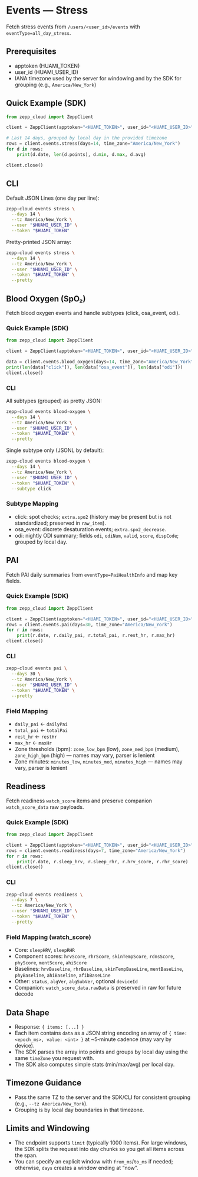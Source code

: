 # Events — Stress

Fetch stress events from `/users/<user_id>/events` with `eventType=all_day_stress`.

## Prerequisites
- apptoken (HUAMI_TOKEN)
- user_id (HUAMI_USER_ID)
- IANA timezone used by the server for windowing and by the SDK for grouping (e.g., `America/New_York`)

## Quick Example (SDK)
```python
from zepp_cloud import ZeppClient

client = ZeppClient(apptoken="<HUAMI_TOKEN>", user_id="<HUAMI_USER_ID>", timezone="America/New_York")

# Last 14 days, grouped by local day in the provided timezone
rows = client.events.stress(days=14, time_zone="America/New_York")
for d in rows:
    print(d.date, len(d.points), d.min, d.max, d.avg)

client.close()
```

## CLI
Default JSON Lines (one day per line):
```bash
zepp-cloud events stress \
  --days 14 \
  --tz America/New_York \
  --user "$HUAMI_USER_ID" \
  --token "$HUAMI_TOKEN"
```

Pretty-printed JSON array:
```bash
zepp-cloud events stress \
  --days 14 \
  --tz America/New_York \
  --user "$HUAMI_USER_ID" \
  --token "$HUAMI_TOKEN" \
  --pretty
```

## Blood Oxygen (SpO₂)

Fetch blood oxygen events and handle subtypes (click, osa_event, odi).

### Quick Example (SDK)
```python
from zepp_cloud import ZeppClient

client = ZeppClient(apptoken="<HUAMI_TOKEN>", user_id="<HUAMI_USER_ID>", timezone="America/New_York")

data = client.events.blood_oxygen(days=14, time_zone="America/New_York")
print(len(data["click"]), len(data["osa_event"]), len(data["odi"]))
client.close()
```

### CLI
All subtypes (grouped) as pretty JSON:
```bash
zepp-cloud events blood-oxygen \
  --days 14 \
  --tz America/New_York \
  --user "$HUAMI_USER_ID" \
  --token "$HUAMI_TOKEN" \
  --pretty
```

Single subtype only (JSONL by default):
```bash
zepp-cloud events blood-oxygen \
  --days 14 \
  --tz America/New_York \
  --user "$HUAMI_USER_ID" \
  --token "$HUAMI_TOKEN" \
  --subtype click
```

### Subtype Mapping
- click: spot checks; `extra.spo2` (history may be present but is not standardized; preserved in `raw_item`).
- osa_event: discrete desaturation events; `extra.spo2_decrease`.
- odi: nightly ODI summary; fields `odi`, `odiNum`, `valid`, `score`, `dispCode`; grouped by local day.

## PAI

Fetch PAI daily summaries from `eventType=PaiHealthInfo` and map key fields.

### Quick Example (SDK)
```python
from zepp_cloud import ZeppClient

client = ZeppClient(apptoken="<HUAMI_TOKEN>", user_id="<HUAMI_USER_ID>", timezone="America/New_York")
rows = client.events.pai(days=30, time_zone="America/New_York")
for r in rows:
    print(r.date, r.daily_pai, r.total_pai, r.rest_hr, r.max_hr)
client.close()
```

### CLI
```bash
zepp-cloud events pai \
  --days 30 \
  --tz America/New_York \
  --user "$HUAMI_USER_ID" \
  --token "$HUAMI_TOKEN" \
  --pretty
```

### Field Mapping
- `daily_pai` ← `dailyPai`
- `total_pai` ← `totalPai`
- `rest_hr` ← `restHr`
- `max_hr` ← `maxHr`
- Zone thresholds (bpm): `zone_low_bpm` (low), `zone_med_bpm` (medium), `zone_high_bpm` (high) — names may vary, parser is lenient
- Zone minutes: `minutes_low`, `minutes_med`, `minutes_high` — names may vary, parser is lenient

## Readiness

Fetch readiness `watch_score` items and preserve companion `watch_score_data` raw payloads.

### Quick Example (SDK)
```python
from zepp_cloud import ZeppClient

client = ZeppClient(apptoken="<HUAMI_TOKEN>", user_id="<HUAMI_USER_ID>", timezone="America/New_York")
rows = client.events.readiness(days=7, time_zone="America/New_York")
for r in rows:
    print(r.date, r.sleep_hrv, r.sleep_rhr, r.hrv_score, r.rhr_score)
client.close()
```

### CLI
```bash
zepp-cloud events readiness \
  --days 7 \
  --tz America/New_York \
  --user "$HUAMI_USER_ID" \
  --token "$HUAMI_TOKEN" \
  --pretty
```

### Field Mapping (watch_score)
- Core: `sleepHRV`, `sleepRHR`
- Component scores: `hrvScore`, `rhrScore`, `skinTempScore`, `rdnsScore`, `phyScore`, `mentScore`, `ahiScore`
- Baselines: `hrvBaseline`, `rhrBaseline`, `skinTempBaseLine`, `mentBaseLine`, `phyBaseline`, `ahiBaseline`, `afibBaseLine`
- Other: `status`, `algVer`, `algSubVer`, optional `deviceId`
- Companion: `watch_score_data.rawData` is preserved in raw for future decode

## Data Shape
- Response: `{ items: [...] }`
- Each item contains `data` as a JSON string encoding an array of `{ time: <epoch_ms>, value: <int> }` at ~5‑minute cadence (may vary by device).
- The SDK parses the array into points and groups by local day using the same `timeZone` you request with.
- The SDK also computes simple stats (min/max/avg) per local day.

## Timezone Guidance
- Pass the same TZ to the server and the SDK/CLI for consistent grouping (e.g., `--tz America/New_York`).
- Grouping is by local day boundaries in that timezone.

## Limits and Windowing
- The endpoint supports `limit` (typically 1000 items). For large windows, the SDK splits the request into day chunks so you get all items across the span.
- You can specify an explicit window with `from_ms`/`to_ms` if needed; otherwise, `days` creates a window ending at “now”.
